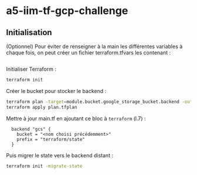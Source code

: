 # a5-iim-tf-gcp-challenge

## Initialisation
(Optionnel) Pour éviter de renseigner à la main les différentes variables à chaque fois, on peut créer un fichier terraform.tfvars les contenant :
```hcl
```

Initialiser Terraform :
```sh
terraform init
```

Créer le bucket pour stocker le backend :
```sh
terraform plan -target=module.bucket.google_storage_bucket.backend -out=plan.tfplan
terraform apply plan.tfplan
```

Mettre à jour main.tf en ajoutant ce bloc à `terraform` (l.7) :
```hcl
  backend "gcs" {
    bucket = "<nom choisi précédemment>"
    prefix = "terraform/state"
  }
```

Puis migrer le state vers le backend distant :
```sh
terraform init -migrate-state
```
